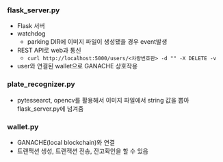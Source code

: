 
### flask_server.py
  - Flask 서버
  - watchdog
    - parking DIR에 이미지 파일이 생성됐을 경우 event발생
  - REST API로 web과 통신
    - `curl http://localhost:5000/users/<차량번호판> -d "" -X DELETE -v`
  - user와 연결된 wallet으로 GANACHE 상호작용
     

  
### plate_recognizer.py
  - pytessearct, opencv를 활용해서 이미지 파일에서 string 값을 뽑아 flask_server.py에 넘겨줌
  
### wallet.py
  - GANACHE(local blockchain)와 연결
  - 트랜잭션 생성, 트랜잭션 전송, 잔고확인을 할 수 있음

